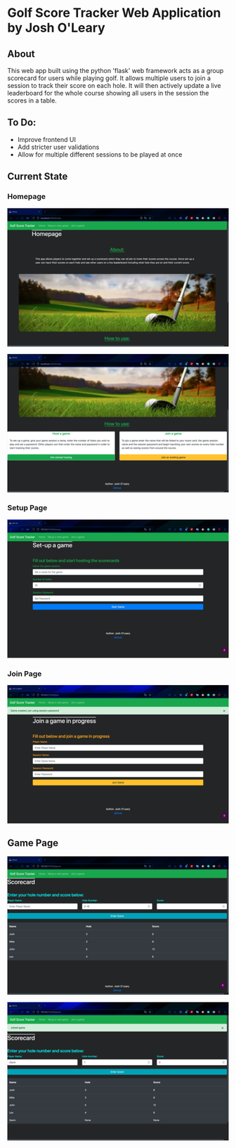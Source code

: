 # Golf Score Tracker Web Application by Josh O'Leary
## About
This web app built using the python 'flask' web framework acts as a group scorecard for users while playing golf. It allows multiple users to join a session to track their score on each hole. It will then actively update a live leaderboard for the whole course showing all users in the session the scores in a table.

## To Do:
- Improve frontend UI
- Add stricter user validations
- Allow for multiple different sessions to be played at once

## Current State

### Homepage

![Home1](ss/index1.png)

![Home2](ss/index2.png)

### Setup Page

![Setup](ss/setup1.png)

### Join Page

![Join](ss/join1.png)

## Game Page

![Game1](ss/Game.png)

![Game2](ss/Game2.png)


